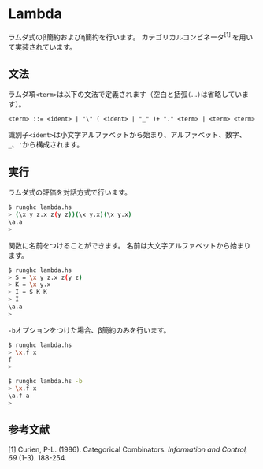 # Lambda

ラムダ式のβ簡約およびη簡約を行います。
カテゴリカルコンビネータ<sup>[1] </sup>を用いて実装されています。

## 文法

ラムダ項`<term>`は以下の文法で定義されます（空白と括弧`(`…`)`は省略しています）。

```text
<term> ::= <ident> | "\" ( <ident> | "_" )+ "." <term> | <term> <term>
```

識別子`<ident>`は小文字アルファベットから始まり、アルファベット、数字、`_`、`'`から構成されます。

## 実行

ラムダ式の評価を対話方式で行います。

```sh
$ runghc lambda.hs
> (\x y z.x z(y z))(\x y.x)(\x y.x)
\a.a
> 
```

関数に名前をつけることができます。
名前は大文字アルファベットから始まります。

```sh
$ runghc lambda.hs
> S = \x y z.x z(y z)
> K = \x y.x
> I = S K K
> I
\a.a
> 
```

`-b`オプションをつけた場合、β簡約のみを行います。

```sh
$ runghc lambda.hs
> \x.f x
f
> 

$ runghc lambda.hs -b
> \x.f x
\a.f a
> 
```

## 参考文献

\[1] Curien, P-L. (1986). Categorical Combinators.
*Information and Control, 69* (1-3). 188-254.

